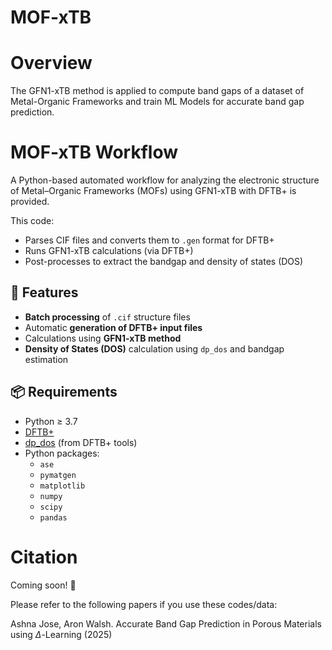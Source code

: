 # MOF-xTB

# Overview

 The GFN1-xTB method is applied to compute band gaps of a dataset of Metal-Organic Frameworks and train ML Models for accurate band gap prediction.

 # MOF-xTB Workflow

A Python-based automated workflow for analyzing the electronic structure of Metal–Organic Frameworks (MOFs) using GFN1-xTB with DFTB+ is provided.

This code:
- Parses CIF files and converts them to `.gen` format for DFTB+
- Runs GFN1-xTB calculations (via DFTB+)
- Post-processes to extract the bandgap and density of states (DOS)

## 🚀 Features

- **Batch processing** of `.cif` structure files
- Automatic **generation of DFTB+ input files**
- Calculations using **GFN1-xTB method**
- **Density of States (DOS)** calculation using `dp_dos` and bandgap estimation 

## 📦 Requirements

- Python ≥ 3.7
- [DFTB+](https://www.dftbplus.org/)
- [dp_dos](https://github.com/dftbplus/dptools) (from DFTB+ tools)
- Python packages:
  - `ase`
  - `pymatgen`
  - `matplotlib`
  - `numpy`
  - `scipy`
  - `pandas`

 # Citation
 
Coming soon! :rocket:

Please refer to the following papers if you use these codes/data:

Ashna Jose, Aron Walsh. Accurate Band Gap Prediction in Porous Materials using $\Delta$-Learning (2025)
